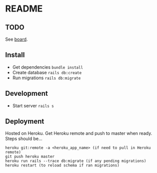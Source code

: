# README

## TODO
See [board](https://github.com/jonwho/todo_rails/projects/1).

## Install
* Get dependencies `bundle install`
* Create database `rails db:create`
* Run migrations `rails db:migrate`

## Development
* Start server `rails s`

## Deployment
Hosted on Heroku. Get Heroku remote and push to master when ready. Steps should be...

```
heroku git:remote -a <heroku_app_name> (if need to pull in Heroku remote)
git push heroku master
heroku run rails --trace db:migrate (if any pending migrations)
heroku restart (to reload schema if ran migrations)
```
